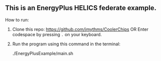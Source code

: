 
## This is an EnergyPlus HELICS federate example. 

How to run:

1. Clone this repo:
   https://github.com/jmythms/CoolerChips
OR
Enter codespace by pressing `.` on your keyboard.
2. Run the program using this command in the terminal:
   

    ./EnergyPlusExample/main.sh

   
